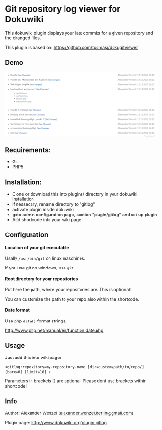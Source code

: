 # Git repository log viewer for Dokuwiki

This dokuwiki plugin displays your last commits for a given repository and the changed files.

This plugin is based on: https://github.com/tuomasj/dokugitviewer

## Demo

![Image](screenshot.png?raw=true)

## Requirements:

  * Git
  * PHP5

## Installation:

  - Clone or download this into plugins/ directory in your dokuwiki installation
  - if nessecary, rename directory to "gitlog"
  - activate plugin inside dokuwiki
  - goto admin configuration page, section "plugin/gitlog" and set up plugin
  - Add <gitlog> shortcode into your wiki page

## Configuration

#### Location of your git executable

Usally ```/usr/bin/git``` on linux maschines.

If you use git on windows, use ```git```.

#### Root directory for your repositories

Put here the path, where your repositories are. This is optional!

You can customize the path to your repo also within the shortcode.

#### Date format

Use php ```date()``` format strings.

http://www.php.net/manual/en/function.date.php

## Usage

Just add this into wiki page:

````
<gitlog:repository=my-repository-name [dir=custom/path/to/repo/] [bare=0] [limit=10] >
````

Parameters in brackets [] are optional. Please dont use brackets within shortcode!

## Info

Author: Alexander Wenzel (alexander.wenzel.berlin@gmail.com)

Plugin page: http://www.dokuwiki.org/plugin:gitlog